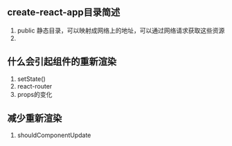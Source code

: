 ## create-react-app目录简述
 1. public
  静态目录，可以映射成网络上的地址，可以通过网络请求获取这些资源
 2. 

## 什么会引起组件的重新渲染
 1. setState()
 2. react-router
 3. props的变化

## 减少重新渲染
 1. shouldComponentUpdate